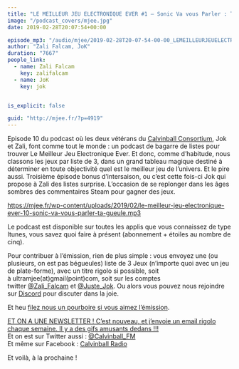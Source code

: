 ```yaml
---
title: "LE MEILLEUR JEU ELECTRONIQUE EVER #1 – Sonic Va vous Parler : TA GUEULE"
image: "/podcast_covers/mjee.jpg"
date: 2019-02-28T20:07:54+00:00

episode_mp3: "/audio/mjee/2019-02-28T20-07-54-00-00_LEMEILLEURJEUELECTRONIQUEEVER1SonicVavousParlerTAGUEULE.mp3"
author: "Zali Falcam, JoK"
duration: "7667"
people_link: 
  - name: Zali Falcam
    key: zalifalcam
  - name: JoK
    key: jok


is_explicit: false

guid: "http://mjee.fr/?p=4919"
---
```


<PodcastHeader/>

<!-- ECRIRE LA DESCRIPTION DE L'EPISODE SOUS CETTE LIGNE -->
<p>Episode 10 du podcast où les deux vétérans du <a href="https://calvinballradio.wordpress.com/" rel="nofollow">Calvinball Consortium</a>, Jok et Zali, font comme tout le monde : un podcast de bagarre de listes pour trouver&nbsp;Le Meilleur Jeu Electronique Ever. Et donc, comme d’habitude, nous classons les jeux par liste de 3, dans un grand tableau magique destiné à déterminer en toute objectivité quel est le meilleur jeu de l’univers. Et le pire aussi. Troisième épisode bonus d’intersaison, ou c’est cette fois-ci Jok qui propose à Zali des listes surprise. L’occasion de se replonger dans les âges sombres des commentaires Steam pour gagner des jeux.</p>
<p><a href="https://mjee.fr/wp-content/uploads/2019/02/le-meilleur-jeu-electronique-ever-10-sonic-va-vous-parler-ta-gueule.mp3" rel="nofollow">https://mjee.fr/wp-content/uploads/2019/02/le-meilleur-jeu-electronique-ever-10-sonic-va-vous-parler-ta-gueule.mp3</a></p>
<p>Le podcast est disponible sur toutes les applis que vous connaissez de type Itunes, vous savez quoi faire à présent (abonnement + étoiles au nombre de cinq).</p>
<p>Pour contribuer à l’émission, rien de plus simple : vous envoyez une (ou plusieurs, on est pas bégueules) liste de&nbsp;3 Jeux&nbsp;(n’importe quoi avec&nbsp;un jeu de plate-forme), avec un titre rigolo si possible, soit à&nbsp;ultramjee(at)gmail(point)com, soit sur les comptes twitter&nbsp;<a href="https://twitter.com/Zali_Falcam" rel="nofollow">@Zali_Falcam</a>&nbsp;et&nbsp;<a href="https://twitter.com/Juste_JoK" rel="nofollow">@Juste_Jok</a>.&nbsp;Ou alors vous pouvez nous rejoindre sur&nbsp;<a href="https://discord.gg/4RnA9v7" rel="nofollow">Discord</a>&nbsp;pour discuter dans la joie.</p>
<p>Et heu <a href="https://fr.tipeee.com/calvinball" rel="nofollow">filez nous un pourboire si vous aimez l’émission</a>.</p>
<p><a href="https://twitter.us7.list-manage.com/subscribe?u=da574416b45d27907fa2cb271&amp;id=47a77c6791" rel="nofollow">ET ON A UNE NEWSLETTER ! C’est nouveau, et j’envoie un email rigolo chaque semaine. Il y a des gifs amusants dedans !!!</a><br>
Et on est sur Twitter aussi :&nbsp;<a href="https://twitter.com/Calvinball_FM?lang=fr" rel="nofollow">@Calvinball_FM</a><br>
Et même sur Facebook : <a href="https://www.facebook.com/CalvinballRadio" rel="nofollow">Calvinball Radio</a></p>
<p>Et voilà, à la prochaine !</p>


